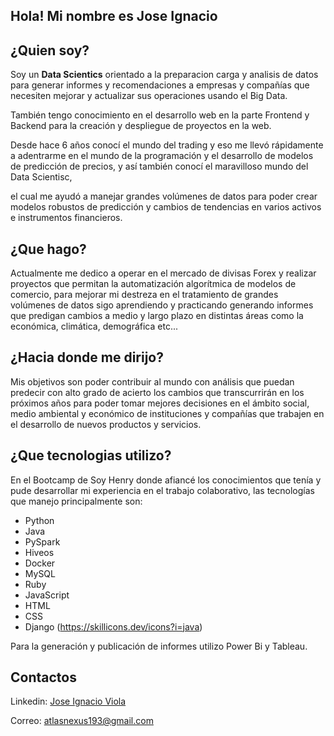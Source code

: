 ## Hola! Mi nombre es Jose Ignacio

## ¿Quien soy?

Soy un **Data Scientics** orientado a la preparacion carga y analisis de datos para generar informes y recomendaciones a empresas y compañías que necesiten mejorar y actualizar sus operaciones usando el Big Data.

También tengo conocimiento en el desarrollo web en la parte Frontend y Backend para la creación y despliegue de proyectos en la web.

Desde hace 6 años conocí el mundo del trading y eso me llevó rápidamente a adentrarme en el mundo de la programación y el desarrollo de modelos de predicción de precios, y así también conocí el maravilloso mundo del Data Scientisc,

el cual me ayudó a manejar grandes volúmenes de datos para poder crear modelos robustos de predicción y cambios de tendencias en varios activos e instrumentos financieros.

## ¿Que hago?

Actualmente me dedico a operar en el mercado de divisas Forex y realizar proyectos que permitan la automatización algorítmica de modelos de comercio, para mejorar mi destreza en el tratamiento de grandes volúmenes de datos sigo aprendiendo y practicando generando informes que predigan cambios a medio y largo plazo en distintas áreas como la económica, climática, demográfica etc...

## ¿Hacia donde me dirijo?

Mis objetivos son poder contribuir al mundo con análisis que puedan predecir con alto grado de acierto los cambios que transcurrirán en los próximos años para poder tomar mejores decisiones en el ámbito social, medio ambiental y económico de instituciones y compañías que trabajen en el desarrollo de nuevos productos y servicios.

## ¿Que tecnologias utilizo?

En el Bootcamp de Soy Henry donde afiancé los conocimientos que tenía y pude desarrollar mi experiencia en el trabajo colaborativo, las tecnologías que manejo principalmente son:

- Python
- Java 
- PySpark
- Hiveos
- Docker
- MySQL
- Ruby
- JavaScript
- HTML
- CSS 
- Django
(https://skillicons.dev/icons?i=java)

Para la generación y publicación de informes utilizo Power Bi y Tableau.

## Contactos

Linkedin: [Jose Ignacio Viola](https://www.linkedin.com/in/jose-ignacio-viola-878943265/%29)

Correo: atlasnexus193@gmail.com


<!--
**CodeWizard-bip/CodeWizard-bip** is a ✨ _special_ ✨ repository because its `README.md` (this file) appears on your GitHub profile.

Here are some ideas to get you started:

- 🔭 I’m currently working on ...
- 🌱 I’m currently learning ...
- 👯 I’m looking to collaborate on ...
- 🤔 I’m looking for help with ...
- 💬 Ask me about ...
- 📫 How to reach me: ...
- 😄 Pronouns: ...
- ⚡ Fun fact: ...
-->
